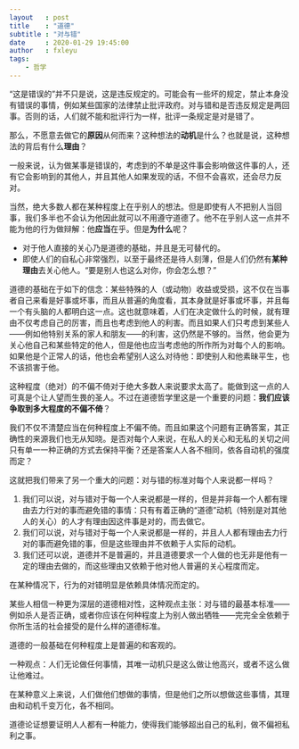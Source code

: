 ```yaml
---
layout   : post
title    : "道德"
subtitle : "对与错"
date     : 2020-01-29 19:45:00
author   : fxleyu
tags:
    - 哲学
---
```

“这是错误的”并不只是说，这是违反规定的。可能会有一些坏的规定，禁止本身没有错误的事情，例如某些国家的法律禁止批评政府。对与错和是否违反规定是两回事。否则的话，人们就不能和批评行为一样，批评一条规定是对是错了。

那么，不愿意去做它的**原因**从何而来？这种想法的**动机**是什么？也就是说，这种想法的背后有什么**理由**？

一般来说，认为做某事是错误的，考虑到的不单是这件事会影响做这件事的人，还有它会影响到的其他人，并且其他人如果发现的话，不但不会喜欢，还会尽力反对。

当然，绝大多数人都在某种程度上在乎别人的想法。但是即使有人不把别人当回事，我们多半也不会认为他因此就可以不用遵守道德了。他不在乎别人这一点并不能为他的行为做辩解：他**应当**在乎。但是**为什么**呢？
- 对于他人直接的关心乃是道德的基础，并且是无可替代的。
- 即使人们的自私心非常强烈，以至于最终还是待人刻薄，但是人们仍然有**某种理由**去关心他人。“要是别人也这么对你，你会怎么想？”

道德的基础在于如下的信念：某些特殊的人（或动物）收益或受损，这不仅在当事者自己来看是好事或坏事，而且从普遍的角度看，其本身就是好事或坏事，并且每一个有头脑的人都明白这一点。这也就意味着，人们在决定做什么的时候，就有理由不仅考虑自己的厉害，而且也考虑到他人的利害。而且如果人们只考虑到某些人——例如他特别关系的家人和朋友——的利害，这仍然是不够的。当然，他会更为关心他自己和某些特定的他人，但是他也应当考虑他的所作所为对每个人的影响。如果他是个正常人的话，他也会希望别人这么对待他：即使别人和他素昧平生，也不该损害于他。

这种程度（绝对）的不偏不倚对于绝大多数人来说要求太高了。能做到这一点的人可真是个让人望而生畏的圣人。不过在道德哲学里这是一个重要的问题：**我们应该争取到多大程度的不偏不倚**？

我们不仅不清楚应当在何种程度上不偏不倚。而且如果这个问题有正确答案，其正确性的来源我们也无从知晓。是否对每个人来说，在私人的关心和无私的关切之间只有单一一种正确的方式去保持平衡？还是答案人人各不相同，依各自动机的强度而定？

这就把我们带来了另一个重大的问题：对与错的标准对每个人来说都一样吗？
1. 我们可以说，对与错对于每一个人来说都是一样的，但是并非每一个人都有理由去力行对的事而避免错的事情：只有有着正确的“道德”动机（特别是对其他人的关心）的人才有理由因这件事是对的，而去做它。
2. 我们可以说，对与错对于每一个人来说都是一样的，并且人人都有理由去力行对的事而避免错的事，但是这些理由并不依赖于人实际的动机。
3. 我们还可以说，道德并不是普遍的，并且道德要求一个人做的也无非是他有一定的理由去做的，而这些理由又依赖于他对他人普遍的关心程度而定。

在某种情况下，行为的对错明显是依赖具体情况而定的。

某些人相信一种更为深层的道德相对性，这种观点主张：对与错的最基本标准——例如杀人是否正确，或者你应该在何种程度上为别人做出牺牲——完完全全依赖于你所生活的社会接受的是什么样的道德标准。


道德的一般基础在何种程度上是普遍的和客观的。

一种观点：人们无论做任何事情，其唯一动机只是这么做让他高兴，或者不这么做让他难过。

在某种意义上来说，人们做他们想做的事情，但是他们之所以想做这些事情，其理由和动机千变万化，各不相同。

道德论证想要证明人人都有一种能力，使得我们能够超出自己的私利，做不偏袒私利之事。
